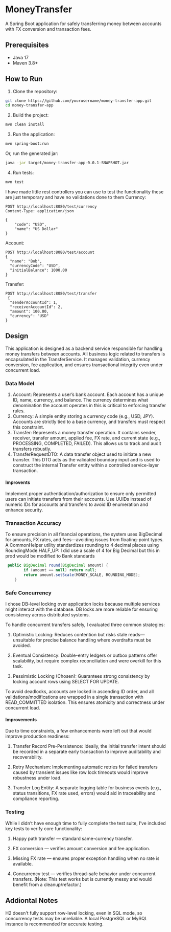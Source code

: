# MoneyTransfer
A Spring Boot application for safely transferring money between accounts with FX conversion and transaction fees.

## Prerequisites

- Java 17
- Maven 3.8+

## How to Run

1. Clone the repository:
```bash
git clone https://github.com/yourusername/money-transfer-app.git
cd money-transfer-app
```

2. Build the project:
```bash
mvn clean install
```

3. Run the application:
```bash
mvn spring-boot:run
```

Or, run the generated jar:
```bash
java -jar target/money-transfer-app-0.0.1-SNAPSHOT.jar
```

4. Run tests:
```bash
mvn test
```

I have made little rest controllers you can use to test the functionality these are just temporary and have no validations done to them
Currency:
```http
POST http://localhost:8080/test/currency
Content-Type: application/json

{
    "code": "USD",
    "name": "US Dollar"
}
```

Account:
```http
POST http://localhost:8080/test/account
{
  "name": "Bob",
  "currencyCode": "USD",
  "initialBalance": 1000.00
}
```

Transfer:
```http
POST http://localhost:8080/test/transfer
 {
  "senderAccountId": 1,
  "receiverAccountId": 2,
  "amount": 100.00,
  "currency": "USD"
}
```

## Design
This application is designed as a backend service responsible for handling money transfers between accounts. All business logic related to transfers is encapsulated in the TransferService. It manages validation, currency conversion, fee application, and ensures transactional integrity even under concurrent load.

### Data Model
1. Account: Represents a user’s bank account. Each account has a unique ID, name, currency, and balance. The currency determines what denomination the account operates in this is critical to enforcing transfer rules.
2. Currency: A simple entity storing a currency code (e.g., USD, JPY). Accounts are strictly tied to a base currency, and transfers must respect this constraint.
3. Transfer: Represents a money transfer operation. It contains sender, receiver, transfer amount, applied fee, FX rate, and current state (e.g., PROCESSING, COMPLETED, FAILED). This allows us to track and audit transfers robustly.
5. TransferRequestDTO: A data transfer object used to initiate a new transfer. This DTO acts as the validated boundary input and is used to construct the internal Transfer entity within a controlled service-layer transaction.

#### Improvents
Implement proper authentication/authorization to ensure only permitted users can initiate transfers from their accounts. Use UUIDs instead of numeric IDs for accounts and transfers to avoid ID enumeration and enhance security.

### Transaction Accuracy
To ensure precision in all financial operations, the system uses BigDecimal for amounts, FX rates, and fees—avoiding issues from floating-point types. A CommonHelper utility standardizes rounding to 4 decimal places using RoundingMode.HALF_UP:
I did use a scale of 4 for Big Decimal but this in prod would be modified to Bank standards
```Java
 public BigDecimal round(BigDecimal amount) {
        if (amount == null) return null;
        return amount.setScale(MONEY_SCALE, ROUNDING_MODE);
    }
```

### Safe Concurrency
I chose DB-level locking over application locks because multiple services might interact with the database. DB locks are more reliable for ensuring consistency across distributed systems.

To handle concurrent transfers safely, I evaluated three common strategies:

1. Optimistic Locking: Reduces contention but risks stale reads—unsuitable for precise balance handling where overdrafts must be avoided.

2. Eventual Consistency: Double-entry ledgers or outbox patterns offer scalability, but require complex reconciliation and were overkill for this task.

3. Pessimistic Locking (Chosen): Guarantees strong consistency by locking account rows using SELECT FOR UPDATE.

To avoid deadlocks, accounts are locked in ascending ID order, and all validations/modifications are wrapped in a single transaction with READ_COMMITTED isolation. This ensures atomicity and correctness under concurrent load.

#### Improvements

Due to time constraints, a few enhancements were left out that would improve production readiness:

1. Transfer Record Pre-Persistence: Ideally, the initial transfer intent should be recorded in a separate early transaction to improve auditability and recoverability.

2. Retry Mechanism: Implementing automatic retries for failed transfers caused by transient issues like row lock timeouts would improve robustness under load.

3. Transfer Log Entity: A separate logging table for business events (e.g., status transitions, FX rate used, errors) would aid in traceability and compliance reporting.

### Testing
While I didn’t have enough time to fully complete the test suite, I’ve included key tests to verify core functionality:

1.  Happy path transfer — standard same-currency transfer.

2. FX conversion — verifies amount conversion and fee application.

3. Missing FX rate — ensures proper exception handling when no rate is available.

4. Concurrency test — verifies thread-safe behavior under concurrent transfers.
(Note: This test works but is currently messy and would benefit from a cleanup/refactor.)


## Addiontal Notes
H2 doesn't fully support row-level locking, even in SQL mode, so concurrency tests may be unreliable. A local PostgreSQL or MySQL instance is recommended for accurate testing.

